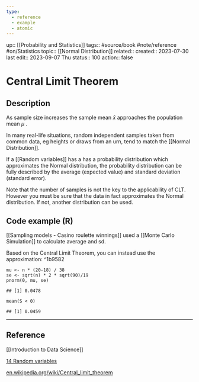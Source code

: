 ```yaml
---
type:
  - reference
  - example
  - atomic
---
```

up:: [[Probability and Statistics]]
tags:: #source/book #note/reference #on/Statistics
topic:: [[Normal Distribution]]
related:: 
created:: 2023-07-30
last edit:: 2023-09-07 Thu
status:: 100
action:: false

# Central Limit Theorem

## Description
As sample size increases the sample mean $\bar{x}$ approaches the population mean $\mu$ . 

In many real-life situations, random independent samples taken from common data, eg heights or draws from an urn, tend to match the [[Normal Distribution]].

If a [[Random variables]] has a has a probability distribution which approximates the Normal distribution, the probability distribution can be fully described by the average (expected value) and standard deviation (standard error).

Note that the number of samples is not the key to the applicability of CLT. However you must be sure that the data in fact approximates the Normal distribution. If not, another distribution can be used.
## Code example (R)
[[Sampling models - Casino roulette winnings]] used a [[Monte Carlo Simulation]] to calculate average and sd. 

Based on the Central Limit Theorem, you can instead use the approximation: ^1b9582

```
mu <- n * (20-18) / 38
se <- sqrt(n) * 2 * sqrt(90)/19
pnorm(0, mu, se)

## [1] 0.0478

mean(S < 0)

## [1] 0.0459
```



---
## Reference

[[Introduction to Data Science]]

[14 Random variables](https://biscotty666.github.io/Data-Science-R-PH125x/docs/Pt14.html#central-limit-theorem)

[en.wikipedia.org/wiki/Central_limit_theorem](https://en.wikipedia.org/wiki/Central_limit_theorem)
